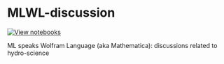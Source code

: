 # MLWL-discussion

[![View notebooks](https://wolfr.am/HAAhzkRq)](https://wolfr.am/TpjDNTze)

ML speaks Wolfram Language (aka Mathematica): discussions related to hydro-science
